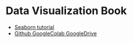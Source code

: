 # Data Visualization Book 

* [Seaborn tutorial](seaborn.html)
* [Github GoogleColab GoogleDrive](github.html)




